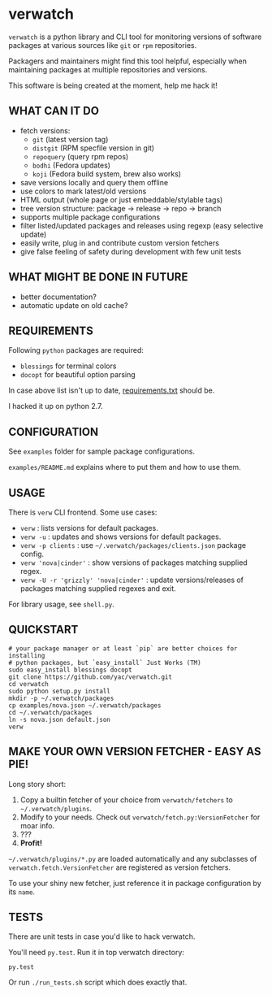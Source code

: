 verwatch
========

`verwatch` is a python library and CLI tool for monitoring versions of
software packages at various sources like `git` or `rpm` repositories.

Packagers and maintainers might find this tool helpful, especially when
maintaining packages at multiple repositories and versions.

This software is being created at the moment, help me hack it!


WHAT CAN IT DO
--------------

 * fetch versions:
    * `git` (latest version tag)
    * `distgit` (RPM specfile version in git)
    * `repoquery` (query rpm repos)
    * `bodhi` (Fedora updates)
    * `koji` (Fedora build system, brew also works)
 * save versions locally and query them offline
 * use colors to mark latest/old versions
 * HTML output (whole page or just embeddable/stylable tags)
 * tree version structure: package -> release -> repo -> branch
 * supports multiple package configurations
 * filter listed/updated packages and releases using regexp
   (easy selective update)
 * easily write, plug in and contribute custom version fetchers
 * give false feeling of safety during development with few unit tests


WHAT MIGHT BE DONE IN FUTURE
----------------------------

 * better documentation?
 * automatic update on old cache?


REQUIREMENTS
------------

Following `python` packages are required:

 * `blessings` for terminal colors
 * `docopt` for beautiful option parsing

In case above list isn't up to date, [requirements.txt](requirements.txt)
should be.

I hacked it up on python 2.7.


CONFIGURATION
-------------

See `examples` folder for sample package configurations.

`examples/README.md` explains where to put them and how to use them.


USAGE
-----

There is `verw` CLI frontend. Some use cases:

 * `verw` :  lists versions for default packages.
 * `verw -u` :  updates and shows versions for default packages.
 * `verw -p clients` :  use `~/.verwatch/packages/clients.json` package config.
 * `verw 'nova|cinder'` :  show versions of packages matching supplied regex.
 * `verw -U -r 'grizzly' 'nova|cinder'` :  update versions/releases of packages
   matching supplied regexes and exit.

For library usage, see `shell.py`.


QUICKSTART
----------

    # your package manager or at least `pip` are better choices for installing
    # python packages, but `easy_install` Just Works (TM)
    sudo easy_install blessings docopt
    git clone https://github.com/yac/verwatch.git
    cd verwatch
    sudo python setup.py install
    mkdir -p ~/.verwatch/packages
    cp examples/nova.json ~/.verwatch/packages
    cd ~/.verwatch/packages
    ln -s nova.json default.json
    verw


MAKE YOUR OWN VERSION FETCHER - EASY AS PIE!
--------------------------------------------

Long story short:

 1. Copy a builtin fetcher of your choice from `verwatch/fetchers` to `~/.verwatch/plugins`.
 2. Modify to your needs. Check out `verwatch/fetch.py:VersionFetcher` for moar info.
 3. ???
 4. **Profit!**

`~/.verwatch/plugins/*.py` are loaded automatically and any subclasses of
`verwatch.fetch.VersionFetcher` are registered as version fetchers.

To use your shiny new fetcher, just reference it in package configuration by
its `name`.


TESTS
-----

There are unit tests in case you'd like to hack verwatch.

You'll need `py.test`. Run it in top verwatch directory:

    py.test

Or run `./run_tests.sh` script which does exactly that.
